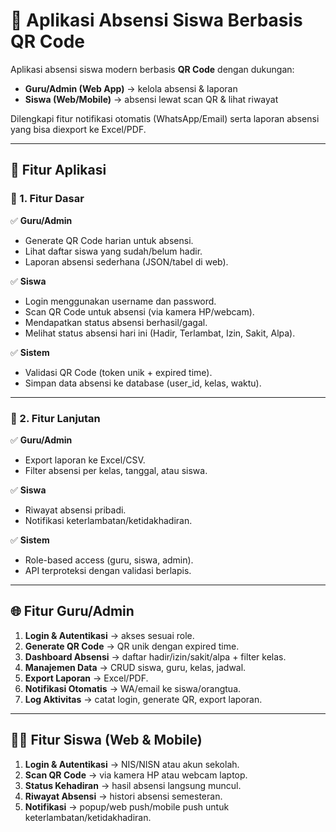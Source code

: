 # 📌 Aplikasi Absensi Siswa Berbasis QR Code

Aplikasi absensi siswa modern berbasis **QR Code** dengan dukungan:  
- **Guru/Admin (Web App)** → kelola absensi & laporan  
- **Siswa (Web/Mobile)** → absensi lewat scan QR & lihat riwayat  

Dilengkapi fitur notifikasi otomatis (WhatsApp/Email) serta laporan absensi yang bisa diexport ke Excel/PDF.  

---

## 🚀 Fitur Aplikasi

### 🔹 1. Fitur Dasar

✅ **Guru/Admin**
- Generate QR Code harian untuk absensi.  
- Lihat daftar siswa yang sudah/belum hadir.  
- Laporan absensi sederhana (JSON/tabel di web).  

✅ **Siswa**
- Login menggunakan username dan password.  
- Scan QR Code untuk absensi (via kamera HP/webcam).  
- Mendapatkan status absensi berhasil/gagal.  
- Melihat status absensi hari ini (Hadir, Terlambat, Izin, Sakit, Alpa).  

✅ **Sistem**
- Validasi QR Code (token unik + expired time).  
- Simpan data absensi ke database (user_id, kelas, waktu).  

---

### 🔹 2. Fitur Lanjutan

✅ **Guru/Admin**
- Export laporan ke Excel/CSV.  
- Filter absensi per kelas, tanggal, atau siswa.  

✅ **Siswa**
- Riwayat absensi pribadi.  
- Notifikasi keterlambatan/ketidakhadiran.  

✅ **Sistem**
- Role-based access (guru, siswa, admin).  
- API terproteksi dengan validasi berlapis.  

---

## 🌐 Fitur Guru/Admin

1. **Login & Autentikasi** → akses sesuai role.  
2. **Generate QR Code** → QR unik dengan expired time.  
3. **Dashboard Absensi** → daftar hadir/izin/sakit/alpa + filter kelas.  
4. **Manajemen Data** → CRUD siswa, guru, kelas, jadwal.  
5. **Export Laporan** → Excel/PDF.  
6. **Notifikasi Otomatis** → WA/email ke siswa/orangtua.  
7. **Log Aktivitas** → catat login, generate QR, export laporan.  

---

## 👨‍🎓 Fitur Siswa (Web & Mobile)

1. **Login & Autentikasi** → NIS/NISN atau akun sekolah.  
2. **Scan QR Code** → via kamera HP atau webcam laptop.  
3. **Status Kehadiran** → hasil absensi langsung muncul.  
4. **Riwayat Absensi** → histori absensi semesteran.  
5. **Notifikasi** → popup/web push/mobile push untuk keterlambatan/ketidakhadiran.  